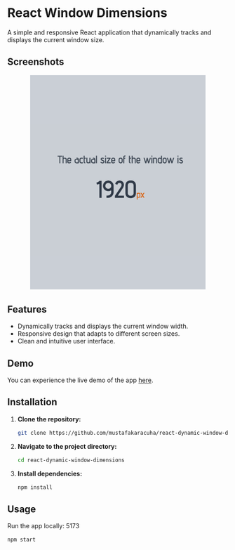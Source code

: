 # React Window Dimensions

A simple and responsive React application that dynamically tracks and displays the current window size.

## Screenshots

<p align="center">
 <img src="https://github.com/mustafakaracuha/react-dynamic-window-dimensions/blob/main/src/assets/images/app.png" alt="app" width="400" />
</p>

## Features

- Dynamically tracks and displays the current window width.
- Responsive design that adapts to different screen sizes.
- Clean and intuitive user interface.

## Demo

You can experience the live demo of the app [here](#).

## Installation

1. **Clone the repository:**

    ```bash
    git clone https://github.com/mustafakaracuha/react-dynamic-window-dimensions.git
    ```

2. **Navigate to the project directory:**

    ```bash
    cd react-dynamic-window-dimensions
    ```

3. **Install dependencies:**

    ```bash
    npm install
    ```

## Usage

Run the app locally: 5173

```bash
npm start

